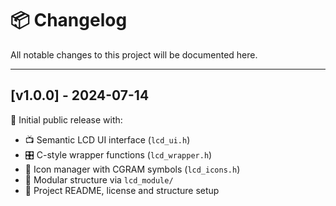 # 📦 Changelog

All notable changes to this project will be documented here.

---

## [v1.0.0] - 2024-07-14

🎉 Initial public release with:

- 📺 Semantic LCD UI interface (`lcd_ui.h`)
- 🎛️ C-style wrapper functions (`lcd_wrapper.h`)
- 🌈 Icon manager with CGRAM symbols (`lcd_icons.h`)
- 🧩 Modular structure via `lcd_module/`
- 📘 Project README, license and structure setup
